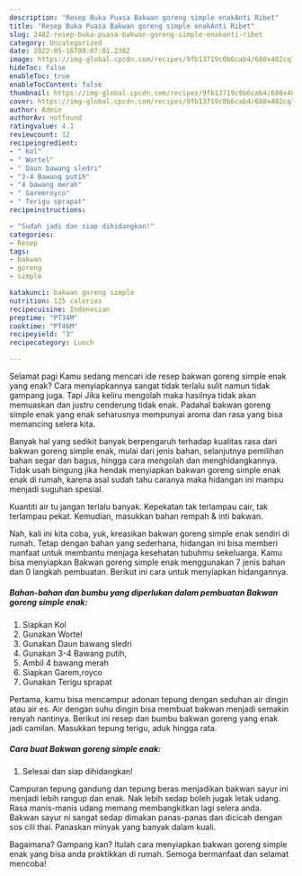 ```yaml
---
description: "Resep Buka Puasa Bakwan goreng simple enakAnti Ribet"
title: "Resep Buka Puasa Bakwan goreng simple enakAnti Ribet"
slug: 2482-resep-buka-puasa-bakwan-goreng-simple-enakanti-ribet
category: Uncategorized
date: 2022-05-16T09:07:01.238Z
image: https://img-global.cpcdn.com/recipes/9fb13719c0b6cab4/680x482cq70/bakwan-goreng-simple-enak-foto-resep-utama.jpg
hideToc: false
enableToc: true
enableTocContent: false
thumbnail: https://img-global.cpcdn.com/recipes/9fb13719c0b6cab4/680x482cq70/bakwan-goreng-simple-enak-foto-resep-utama.jpg
cover: https://img-global.cpcdn.com/recipes/9fb13719c0b6cab4/680x482cq70/bakwan-goreng-simple-enak-foto-resep-utama.jpg
author: Admin
authorAv: notfound
ratingvalue: 4.1
reviewcount: 12
recipeingredient:
- " Kol"
- " Wortel"
- " Daun bawang sledri"
- "3-4 Bawang putih"
- "4 bawang merah"
- " Garemroyco"
- " Terigu sprapat"
recipeinstructions:

- "Sudah jadi dan siap dihidangkan!"
categories:
- Resep
tags:
- bakwan
- goreng
- simple

katakunci: bakwan goreng simple 
nutrition: 125 calories
recipecuisine: Indonesian
preptime: "PT34M"
cooktime: "PT46M"
recipeyield: "3"
recipecategory: Lunch

---
```



Selamat pagi Kamu sedang mencari ide resep bakwan goreng simple enak yang enak? Cara menyiapkannya sangat tidak terlalu sulit namun tidak gampang juga. Tapi Jika keliru mengolah maka hasilnya tidak akan memuaskan dan justru cenderung tidak enak. Padahal bakwan goreng simple enak yang enak seharusnya mempunyai aroma dan rasa yang bisa memancing selera kita.


Banyak hal yang sedikit banyak berpengaruh terhadap kualitas rasa dari bakwan goreng simple enak, mulai dari jenis bahan, selanjutnya pemilihan bahan segar dan bagus, hingga cara mengolah dan menghidangkannya. Tidak usah bingung jika hendak menyiapkan bakwan goreng simple enak enak di rumah, karena asal sudah tahu caranya maka hidangan ini mampu menjadi suguhan spesial.

Kuantiti air tu jangan terlalu banyak. Kepekatan tak terlampau cair, tak terlampau pekat. Kemudian, masukkan bahan rempah &amp; inti bakwan.


Nah, kali ini kita coba, yuk, kreasikan bakwan goreng simple enak sendiri di rumah. Tetap dengan bahan yang sederhana, hidangan ini bisa memberi manfaat untuk membantu menjaga kesehatan tubuhmu sekeluarga. Kamu bisa menyiapkan Bakwan goreng simple enak menggunakan 7 jenis bahan dan 0 langkah pembuatan. Berikut ini cara untuk menyiapkan hidangannya.

<!--inarticleads1-->

##### Bahan-bahan dan bumbu yang diperlukan dalam pembuatan Bakwan goreng simple enak:

1. Siapkan  Kol
1. Gunakan  Wortel
1. Gunakan  Daun bawang sledri
1. Gunakan 3-4 Bawang putih,
1. Ambil 4 bawang merah
1. Siapkan  Garem,royco
1. Gunakan  Terigu sprapat


Pertama, kamu bisa mencampur adonan tepung dengan seduhan air dingin atau air es. Air dengan suhu dingin bisa membuat bakwan menjadi semakin renyah nantinya. Berikut ini resep dan bumbu bakwan goreng yang enak jadi camilan. Masukkan tepung terigu, aduk hingga rata. 

<!--inarticleads2-->

##### Cara buat Bakwan goreng simple enak:


1. Selesai dan siap dihidangkan!

Campuran tepung gandung dan tepung beras menjadikan bakwan sayur ini menjadi lebih rangup dan enak. Nak lebih sedap boleh jugak letak udang. Rasa manis-manis udang memang membangkitkan lagi selera anda. Bakwan sayur ni sangat sedap dimakan panas-panas dan dicicah dengan sos cili thai. Panaskan minyak yang banyak dalam kuali. 

Bagaimana? Gampang kan? Itulah cara menyiapkan bakwan goreng simple enak yang bisa anda praktikkan di rumah. Semoga bermanfaat dan selamat mencoba!
